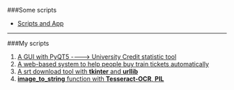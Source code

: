 ###Some scripts
* [Scripts and App](#my-scripts)

- - -

###My scripts
1. [A GUI with PyQT5 ----> University Credit statistic tool](https://github.com/zpoint/Python/tree/master/szx_tool)
2. [A web-based system to help people buy train tickets automatically](https://github.com/zpoint/Python/tree/master/train_spider)
3. [A srt download tool with **tkinter** and **urllib**](https://github.com/zpoint/Python/tree/master/srt%20download)
4. [**image_to_string** function with **Tesseract-OCR**, **PIL**](https://github.com/zpoint/Python/blob/master/image_to_string.py)
